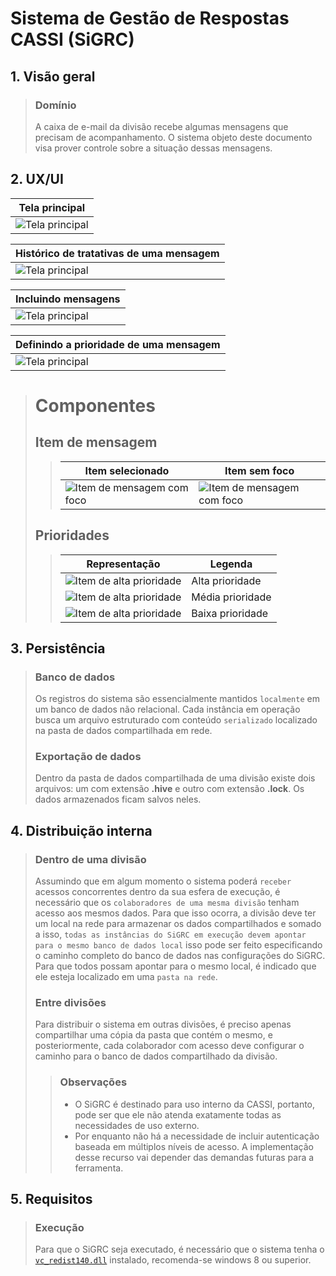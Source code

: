 # Sistema de Gestão de Respostas CASSI (SiGRC)

## 1. Visão geral

> ### Domínio
>
> A caixa de e-mail da divisão recebe algumas mensagens que precisam de acompanhamento. O sistema objeto deste documento visa prover controle sobre a situação dessas mensagens.

## 2. UX/UI

<!-- Tela principal -->
| Tela principal                                      |
| --------------------------------------------------- |
| ![Tela principal](./screenshots/tela_principal.png) |

<!-- Histórico de tratativas de uma mensagem -->
| Histórico de tratativas de uma mensagem                      |
| ------------------------------------------------------------ |
| ![Tela principal](./screenshots/historico_de_tratativas.gif) |

<!-- Incluindo mensagens -->
| Incluindo mensagens                                   |
| ----------------------------------------------------- |
| ![Tela principal](./screenshots/incluir_mensagem.gif) |

<!-- Definindo prioridade -->
| Definindo a prioridade de uma mensagem                    |
| --------------------------------------------------------- |
| ![Tela principal](./screenshots/definindo_prioridade.gif) |

> # Componentes
> ## Item de mensagem
>> |Item selecionado|Item sem foco|
>> |-|-|
>> |![Item de mensagem com foco](./screenshots/item%20selecionado.png)|![Item de mensagem com foco](./screenshots/item%20sem%20foco.png)|
>
> ## Prioridades
>> |Representação| Legenda|
>> |-|-|
>> |![Item de alta prioridade](./screenshots/Item%20de%20alta%20prioridade.png)|Alta prioridade|
>> |![Item de alta prioridade](./screenshots/Item%20de%20media%20prioridade.png)|Média prioridade|
>> |![Item de alta prioridade](./screenshots/Item%20de%20baixa%20prioridade.png)|Baixa prioridade|

## 3. Persistência

> ### Banco de dados
> Os registros do sistema são essencialmente mantidos `localmente` em um banco de dados não relacional. Cada instância em operação busca um arquivo estruturado com conteúdo `serializado` localizado na pasta de dados compartilhada em rede.
>
> ### Exportação de dados
> Dentro da pasta de dados compartilhada de uma divisão existe dois arquivos: um com extensão **.hive** e outro com extensão **.lock**. Os dados armazenados ficam salvos neles.

## 4. Distribuição interna

> ### Dentro de uma divisão
>
> Assumindo que em algum momento o sistema poderá `receber` acessos concorrentes dentro da sua esfera de execução, é necessário que os `colaboradores de uma mesma divisão` tenham acesso aos mesmos dados. Para que isso ocorra, a divisão deve ter um local na rede para armazenar os dados compartilhados e somado a isso, `todas as instâncias do SiGRC em execução devem apontar para o mesmo banco de dados local` isso pode ser feito especificando o caminho completo do banco de dados nas configurações do SiGRC. Para que todos possam apontar para o mesmo local, é indicado que ele esteja localizado em uma `pasta na rede`.
>
> ### Entre divisões
> Para distribuir o sistema em outras divisões, é preciso apenas compartilhar uma cópia da pasta que contém o mesmo, e posteriormente, cada colaborador com acesso deve configurar o caminho para o banco de dados compartilhado da divisão.
>
>> ### Observações
>> * O SiGRC é destinado para uso interno da CASSI, portanto, pode ser que ele não atenda exatamente todas as necessidades de uso externo.
>> * Por enquanto não há a necessidade de incluir autenticação baseada em múltiplos níveis de acesso. A implementação desse recurso vai depender das demandas futuras para a ferramenta.

## 5. Requisitos

> ### Execução
> Para que o SiGRC seja executado, é necessário que o sistema tenha o  [`vc_redist140.dll`][1] instalado, recomenda-se windows 8 ou superior.

<!-- Links -->
[1]: https://1drv.ms/u/s!AhxK2oo7aqih1VNjV_7NY1ECsmeI?e=TYlIt2